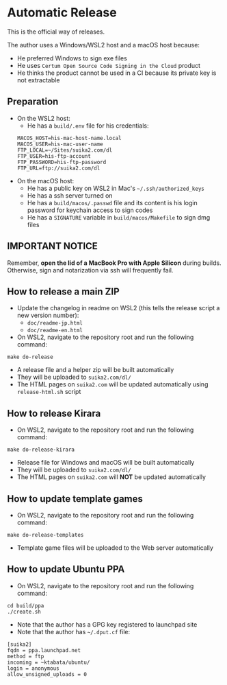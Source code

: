 Automatic Release
=================
This is the official way of releases.

The author uses a Windows/WSL2 host and a macOS host because:
* He preferred Windows to sign exe files
* He uses `Certum Open Source Code Signing in the Cloud` product
* He thinks the product cannot be used in a CI because its private key is not extractable

## Preparation
* On the WSL2 host:
  * He has a `build/.env` file for his credentials:
  ```
  MACOS_HOST=his-mac-host-name.local
  MACOS_USER=his-mac-user-name
  FTP_LOCAL=~/Sites/suika2.com/dl
  FTP_USER=his-ftp-account
  FTP_PASSWORD=his-ftp-password
  FTP_URL=ftp://suika2.com/dl
  ```
* On the macOS host:
  * He has a public key on WSL2 in Mac's `~/.ssh/authorized_keys`
  * He has a ssh server turned on
  * He has a `build/macos/.passwd` file and its content is his login password for keychain access to sign codes
  * He has a `SIGNATURE` variable in `build/macos/Makefile` to sign dmg files

## IMPORTANT NOTICE
Remember, **open the lid of a MacBook Pro with Apple Silicon** during builds.
Otherwise, sign and notarization via ssh will frequently fail.

## How to release a main ZIP
* Update the changelog in readme on WSL2 (this tells the release script a new version number):
  * `doc/readme-jp.html`
  * `doc/readme-en.html`
* On WSL2, navigate to the repository root and run the following command:
```
make do-release
```
* A release file and a helper zip will be built automatically
* They will be uploaded to `suika2.com/dl/`
* The HTML pages on `suika2.com` will be updated automatically using `release-html.sh` script

## How to release Kirara
* On WSL2, navigate to the repository root and run the following command:
```
make do-release-kirara
```
* Release file for Windows and macOS will be built automatically
* They will be uploaded to `suika2.com/dl/`
* The HTML pages on `suika2.com` will **NOT** be updated automatically

## How to update template games
* On WSL2, navigate to the repository root and run the following command:
```
make do-release-templates
```
* Template game files will be uploaded to the Web server automatically

## How to update Ubuntu PPA
* On WSL2, navigate to the repository root and run the following command:
```
cd build/ppa
./create.sh
```
* Note that the author has a GPG key registered to launchpad site
* Note that the author has `~/.dput.cf` file:
```
[suika2]
fqdn = ppa.launchpad.net
method = ftp
incoming = ~ktabata/ubuntu/
login = anonymous
allow_unsigned_uploads = 0
```
